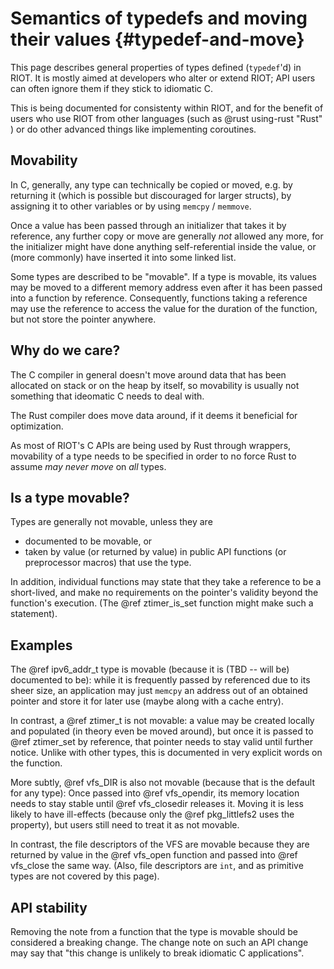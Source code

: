 Semantics of typedefs and moving their values {#typedef-and-move}
=============================================

This page describes general properties of types defined (`typedef`'d) in RIOT.
It is mostly aimed at developers who alter or extend RIOT;
API users can often ignore them if they stick to idiomatic C.

This is being documented for consistenty within RIOT,
and for the benefit of users who use RIOT
from other languages (such as @rust using-rust "Rust" )
or do other advanced things like implementing coroutines.

Movability
----------

In C, generally,
any type can technically be copied or moved,
e.g. by returning it (which is possible but discouraged for larger structs),
by assigning it to other variables
or by using `memcpy` / `memmove`.

Once a value has been passed through an initializer that takes it by reference,
any further copy or move are generally *not* allowed any more,
for the initializer might have done anything self-referential inside the value,
or (more commonly) have inserted it into some linked list.

Some types are described to be "movable".
If a type is movable, its values may be moved to a different memory address
even after it has been passed into a function by reference.
Consequently, functions taking a reference
may use the reference to access the value for the duration of the function,
but not store the pointer anywhere.

Why do we care?
---------------

The C compiler in general doesn't move around
data that has been allocated on stack or on the heap
by itself,
so movability is usually not something that
ideomatic C needs to deal with.

The Rust compiler does move data around,
if it deems it beneficial for optimization.

As most of RIOT's C APIs are being used by Rust through wrappers,
movability of a type needs to be specified
in order to no force Rust to assume *may never move* on *all* types.

Is a type movable?
------------------

Types are generally not movable, unless they are

* documented to be movable, or
* taken by value (or returned by value) in public API functions (or preprocessor macros) that use the type.

In addition,
individual functions may state that they take a reference to be a short-lived,
and make no requirements on the pointer's validity beyond the function's execution.
(The @ref ztimer_is_set function might make such a statement).

Examples
--------

The @ref ipv6_addr_t type is movable (because it is (TBD -- will be) documented to be):
while it is frequently passed by referenced due to its sheer size,
an application may just `memcpy` an address out of an obtained pointer and store it for later use
(maybe along with a cache entry).

In contrast, a @ref ztimer_t is not movable:
a value may be created locally and populated (in theory even be moved around),
but once it is passed to @ref ztimer_set by reference,
that pointer needs to stay valid until further notice.
Unlike with other types, this is documented in very explicit words on the function.

More subtly, @ref vfs_DIR is also not movable (because that is the default for any type):
Once passed into @ref vfs_opendir, its memory location needs to stay stable
until @ref vfs_closedir releases it.
Moving it is less likely to have ill-effects (because only the @ref pkg_littlefs2 uses the property),
but users still need to treat it as not movable.

In contrast, the file descriptors of the VFS are movable
because they are returned by value in the @ref vfs_open function and passed into @ref vfs_close the same way.
(Also, file descriptors are `int`, and as primitive types are not covered by this page).

API stability
-------------

Removing the note from a function that the type is movable should be considered a breaking change.
The change note on such an API change may say that
"this change is unlikely to break idiomatic C applications".
